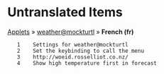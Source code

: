 # Untranslated Items
[Applets](../../../README.md) &#187; [weather@mockturtl](../README.md) &#187; **French (fr)**

       1	Settings for weather@mockturtl
       2	Set the keybinding to call the menu
       3	http://woeid.rosselliot.co.nz/
       4	Show high temperature first in forecast
